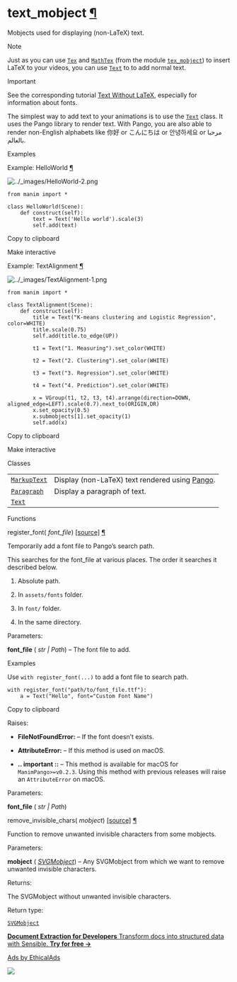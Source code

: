 # text\_mobject [¶](https://docs.manim.community/en/stable/reference/manim.mobject.text.text_mobject.html\#module-manim.mobject.text.text_mobject "Link to this heading")

Mobjects used for displaying (non-LaTeX) text.

Note

Just as you can use [`Tex`](https://docs.manim.community/en/stable/reference/manim.mobject.text.tex_mobject.Tex.html#manim.mobject.text.tex_mobject.Tex "manim.mobject.text.tex_mobject.Tex") and [`MathTex`](https://docs.manim.community/en/stable/reference/manim.mobject.text.tex_mobject.MathTex.html#manim.mobject.text.tex_mobject.MathTex "manim.mobject.text.tex_mobject.MathTex") (from the module [`tex_mobject`](https://docs.manim.community/en/stable/reference/manim.mobject.text.tex_mobject.html#module-manim.mobject.text.tex_mobject "manim.mobject.text.tex_mobject"))
to insert LaTeX to your videos, you can use [`Text`](https://docs.manim.community/en/stable/reference/manim.mobject.text.text_mobject.Text.html#manim.mobject.text.text_mobject.Text "manim.mobject.text.text_mobject.Text") to to add normal text.

Important

See the corresponding tutorial [Text Without LaTeX](https://docs.manim.community/en/stable/guides/using_text.html#using-text-objects), especially for information about fonts.

The simplest way to add text to your animations is to use the [`Text`](https://docs.manim.community/en/stable/reference/manim.mobject.text.text_mobject.Text.html#manim.mobject.text.text_mobject.Text "manim.mobject.text.text_mobject.Text") class. It uses the Pango library to render text.
With Pango, you are also able to render non-English alphabets like 你好 or こんにちは or 안녕하세요 or مرحبا بالعالم.

Examples

Example: HelloWorld [¶](https://docs.manim.community/en/stable/reference/manim.mobject.text.text_mobject.html#helloworld)

![../_images/HelloWorld-2.png](https://docs.manim.community/en/stable/_images/HelloWorld-2.png)

```
from manim import *

class HelloWorld(Scene):
    def construct(self):
        text = Text('Hello world').scale(3)
        self.add(text)

```

Copy to clipboard

Make interactive

Example: TextAlignment [¶](https://docs.manim.community/en/stable/reference/manim.mobject.text.text_mobject.html#textalignment)

![../_images/TextAlignment-1.png](https://docs.manim.community/en/stable/_images/TextAlignment-1.png)

```
from manim import *

class TextAlignment(Scene):
    def construct(self):
        title = Text("K-means clustering and Logistic Regression", color=WHITE)
        title.scale(0.75)
        self.add(title.to_edge(UP))

        t1 = Text("1. Measuring").set_color(WHITE)

        t2 = Text("2. Clustering").set_color(WHITE)

        t3 = Text("3. Regression").set_color(WHITE)

        t4 = Text("4. Prediction").set_color(WHITE)

        x = VGroup(t1, t2, t3, t4).arrange(direction=DOWN, aligned_edge=LEFT).scale(0.7).next_to(ORIGIN,DR)
        x.set_opacity(0.5)
        x.submobjects[1].set_opacity(1)
        self.add(x)

```

Copy to clipboard

Make interactive

Classes

|     |     |
| --- | --- |
| [`MarkupText`](https://docs.manim.community/en/stable/reference/manim.mobject.text.text_mobject.MarkupText.html#manim.mobject.text.text_mobject.MarkupText "manim.mobject.text.text_mobject.MarkupText") | Display (non-LaTeX) text rendered using [Pango](https://pango.gnome.org/). |
| [`Paragraph`](https://docs.manim.community/en/stable/reference/manim.mobject.text.text_mobject.Paragraph.html#manim.mobject.text.text_mobject.Paragraph "manim.mobject.text.text_mobject.Paragraph") | Display a paragraph of text. |
| [`Text`](https://docs.manim.community/en/stable/reference/manim.mobject.text.text_mobject.Text.html#manim.mobject.text.text_mobject.Text "manim.mobject.text.text_mobject.Text") |  |

Functions

register\_font( _font\_file_) [\[source\]](https://docs.manim.community/en/stable/_modules/manim/mobject/text/text_mobject.html#register_font) [¶](https://docs.manim.community/en/stable/reference/manim.mobject.text.text_mobject.html#manim.mobject.text.text_mobject.register_font "Link to this definition")

Temporarily add a font file to Pango’s search path.

This searches for the font\_file at various places. The order it searches it described below.

1. Absolute path.

2. In `assets/fonts` folder.

3. In `font/` folder.

4. In the same directory.


Parameters:

**font\_file** ( _str_ _\|_ _Path_) – The font file to add.

Examples

Use `with register_font(...)` to add a font file to search
path.

```
with register_font("path/to/font_file.ttf"):
    a = Text("Hello", font="Custom Font Name")

```

Copy to clipboard

Raises:

- **FileNotFoundError:** – If the font doesn’t exists.

- **AttributeError:** – If this method is used on macOS.

- **.. important ::** – This method is available for macOS for `ManimPango>=v0.2.3`. Using this
method with previous releases will raise an `AttributeError` on macOS.


Parameters:

**font\_file** ( _str_ _\|_ _Path_)

remove\_invisible\_chars( _mobject_) [\[source\]](https://docs.manim.community/en/stable/_modules/manim/mobject/text/text_mobject.html#remove_invisible_chars) [¶](https://docs.manim.community/en/stable/reference/manim.mobject.text.text_mobject.html#manim.mobject.text.text_mobject.remove_invisible_chars "Link to this definition")

Function to remove unwanted invisible characters from some mobjects.

Parameters:

**mobject** ( [_SVGMobject_](https://docs.manim.community/en/stable/reference/manim.mobject.svg.svg_mobject.SVGMobject.html#manim.mobject.svg.svg_mobject.SVGMobject "manim.mobject.svg.svg_mobject.SVGMobject")) – Any SVGMobject from which we want to remove unwanted invisible characters.

Returns:

The SVGMobject without unwanted invisible characters.

Return type:

[`SVGMobject`](https://docs.manim.community/en/stable/reference/manim.mobject.svg.svg_mobject.SVGMobject.html#manim.mobject.svg.svg_mobject.SVGMobject "manim.mobject.svg.svg_mobject.SVGMobject")

[**Document Extraction for Developers** Transform docs into structured data with Sensible. **Try for free →**](https://server.ethicalads.io/proxy/click/8518/019600e1-e3db-7de3-8c68-6624c411cfec/)

[Ads by EthicalAds](https://www.ethicalads.io/advertisers/topics/data-science/?ref=ea-text)

![](https://server.ethicalads.io/proxy/view/8518/019600e1-e3db-7de3-8c68-6624c411cfec/)